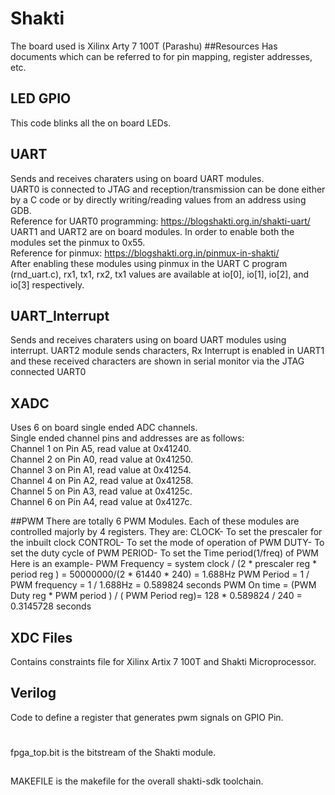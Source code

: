 # Shakti
The board used is Xilinx Arty 7 100T (Parashu)
##Resources
Has documents which can be referred to for pin mapping, register addresses, etc.
## LED GPIO
This code blinks all the on board LEDs.
## UART
Sends and receives charaters using on board UART modules.  
UART0 is connected to JTAG and reception/transmission can be done either by a C code or by directly writing/reading values from an address using GDB.  
Reference for UART0 programming: https://blogshakti.org.in/shakti-uart/  
UART1 and UART2 are on board modules. In order to enable both the modules set the pinmux to 0x55.  
Reference for pinmux: https://blogshakti.org.in/pinmux-in-shakti/  
After enabling these modules using pinmux in the UART C program (rnd_uart.c), rx1, tx1, rx2, tx1 values are available at io[0], io[1], io[2], and io[3] respectively.  

## UART_Interrupt
Sends and receives charaters using on board UART modules using interrupt.
UART2 module sends characters, Rx Interrupt is enabled in UART1 and these received characters are shown in serial monitor via the JTAG connected UART0
## XADC
Uses 6 on board single ended ADC channels.  
Single ended channel pins and addresses are as follows:  
Channel 1 on Pin A5, read value at 0x41240.  
Channel 2 on Pin A0, read value at 0x41250.  
Channel 3 on Pin A1, read value at 0x41254.  
Channel 4 on Pin A2, read value at 0x41258.  
Channel 5 on Pin A3, read value at 0x4125c.  
Channel 6 on Pin A4, read value at 0x4127c.

##PWM 
There are totally 6 PWM Modules. Each of these modules are controlled majorly by 4 registers. They are:
CLOCK- To set the prescaler for the inbuilt clock
CONTROL- To set the mode of operation of PWM
DUTY- To set the duty cycle of PWM
PERIOD- To set the Time period(1/freq) of PWM
Here is an example- PWM Frequency = system clock / (2 * prescaler reg * period reg ) = 50000000/(2 * 61440 * 240) = 1.688Hz
PWM Period = 1 / PWM frequency = 1 / 1.688Hz = 0.589824 seconds
PWM On time = (PWM Duty reg * PWM period ) / ( PWM Period reg)= 128 * 0.589824 / 240 = 0.3145728 seconds


## XDC Files
Contains constraints file for Xilinx Artix 7 100T and Shakti Microprocessor.
## Verilog
Code to define a register that generates pwm signals on GPIO Pin.
#
fpga_top.bit is the bitstream of the Shakti module.
##
MAKEFILE is the makefile for the overall shakti-sdk toolchain.
